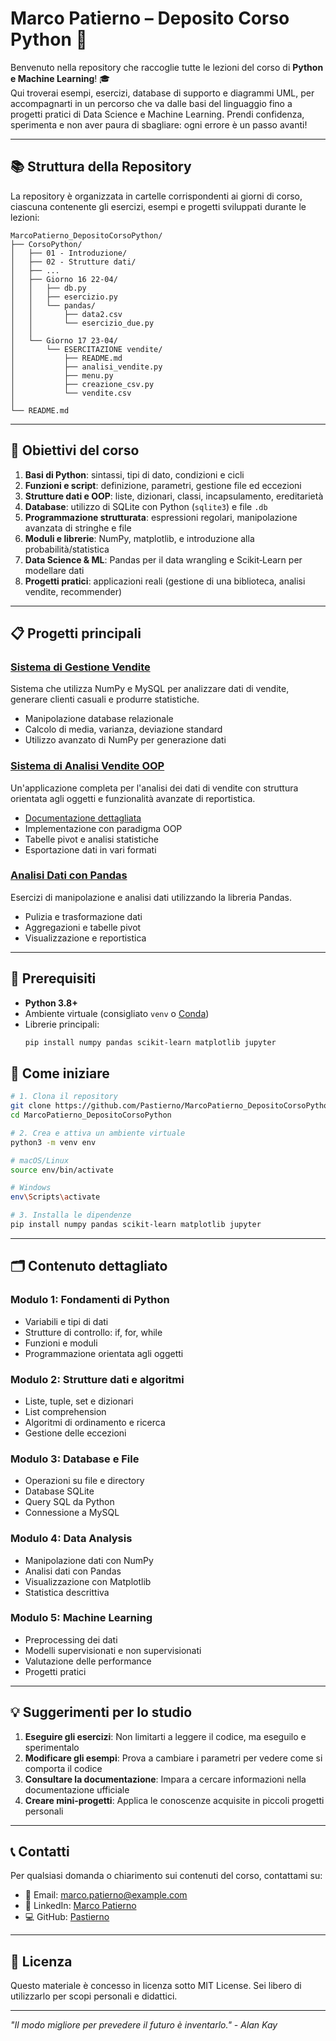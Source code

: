 # Marco Patierno – Deposito Corso Python 🐍

Benvenuto nella repository che raccoglie tutte le lezioni del corso di **Python e Machine Learning**! 🎓  
Qui troverai esempi, esercizi, database di supporto e diagrammi UML, per accompagnarti in un percorso che va dalle basi del linguaggio fino a progetti pratici di Data Science e Machine Learning. Prendi confidenza, sperimenta e non aver paura di sbagliare: ogni errore è un passo avanti!

---

## 📚 Struttura della Repository

La repository è organizzata in cartelle corrispondenti ai giorni di corso, ciascuna contenente gli esercizi, esempi e progetti sviluppati durante le lezioni:

```
MarcoPatierno_DepositoCorsoPython/
├── CorsoPython/
│   ├── 01 - Introduzione/
│   ├── 02 - Strutture dati/
│   ├── ...
│   ├── Giorno 16 22-04/ 
│   │   ├── db.py
│   │   ├── esercizio.py
│   │   └── pandas/
│   │       ├── data2.csv
│   │       └── esercizio_due.py
│   │
│   └── Giorno 17 23-04/
│       └── ESERCITAZIONE vendite/
│           ├── README.md
│           ├── analisi_vendite.py
│           ├── menu.py
│           ├── creazione_csv.py
│           └── vendite.csv
│
└── README.md
```

---

## 🎯 Obiettivi del corso

1. **Basi di Python**: sintassi, tipi di dato, condizioni e cicli  
2. **Funzioni e script**: definizione, parametri, gestione file ed eccezioni  
3. **Strutture dati e OOP**: liste, dizionari, classi, incapsulamento, ereditarietà  
4. **Database**: utilizzo di SQLite con Python (`sqlite3`) e file `.db`  
5. **Programmazione strutturata**: espressioni regolari, manipolazione avanzata di stringhe e file  
6. **Moduli e librerie**: NumPy, matplotlib, e introduzione alla probabilità/statistica  
7. **Data Science & ML**: Pandas per il data wrangling e Scikit‑Learn per modellare dati  
8. **Progetti pratici**: applicazioni reali (gestione di una biblioteca, analisi vendite, recommender)

---

## 📋 Progetti principali

### [Sistema di Gestione Vendite](CorsoPython/Giorno%2016%2022-04/)
Sistema che utilizza NumPy e MySQL per analizzare dati di vendite, generare clienti casuali e produrre statistiche.
- Manipolazione database relazionale
- Calcolo di media, varianza, deviazione standard
- Utilizzo avanzato di NumPy per generazione dati

### [Sistema di Analisi Vendite OOP](CorsoPython/Giorno%2017%2023-04/ESERCITAZIONE%20vendite/)
Un'applicazione completa per l'analisi dei dati di vendite con struttura orientata agli oggetti e funzionalità avanzate di reportistica.
- [Documentazione dettagliata](CorsoPython/Giorno%2017%2023-04/ESERCITAZIONE%20vendite/README.md)
- Implementazione con paradigma OOP
- Tabelle pivot e analisi statistiche
- Esportazione dati in vari formati

### [Analisi Dati con Pandas](CorsoPython/Giorno%2016%2022-04/pandas/)
Esercizi di manipolazione e analisi dati utilizzando la libreria Pandas.
- Pulizia e trasformazione dati
- Aggregazioni e tabelle pivot
- Visualizzazione e reportistica

---

## 🔧 Prerequisiti

- **Python 3.8+**  
- Ambiente virtuale (consigliato `venv` o [Conda](https://docs.conda.io/))  
- Librerie principali:
  ```bash
  pip install numpy pandas scikit-learn matplotlib jupyter
  ```

## 🚀 Come iniziare

```bash
# 1. Clona il repository
git clone https://github.com/Pastierno/MarcoPatierno_DepositoCorsoPython.git
cd MarcoPatierno_DepositoCorsoPython

# 2. Crea e attiva un ambiente virtuale
python3 -m venv env

# macOS/Linux
source env/bin/activate

# Windows
env\Scripts\activate

# 3. Installa le dipendenze
pip install numpy pandas scikit-learn matplotlib jupyter
```

---

## 🗂️ Contenuto dettagliato

### Modulo 1: Fondamenti di Python
- Variabili e tipi di dati
- Strutture di controllo: if, for, while
- Funzioni e moduli
- Programmazione orientata agli oggetti

### Modulo 2: Strutture dati e algoritmi
- Liste, tuple, set e dizionari
- List comprehension
- Algoritmi di ordinamento e ricerca
- Gestione delle eccezioni

### Modulo 3: Database e File
- Operazioni su file e directory
- Database SQLite
- Query SQL da Python
- Connessione a MySQL

### Modulo 4: Data Analysis
- Manipolazione dati con NumPy
- Analisi dati con Pandas
- Visualizzazione con Matplotlib
- Statistica descrittiva

### Modulo 5: Machine Learning
- Preprocessing dei dati
- Modelli supervisionati e non supervisionati
- Valutazione delle performance
- Progetti pratici

---

## 💡 Suggerimenti per lo studio

1. **Eseguire gli esercizi**: Non limitarti a leggere il codice, ma eseguilo e sperimentalo
2. **Modificare gli esempi**: Prova a cambiare i parametri per vedere come si comporta il codice
3. **Consultare la documentazione**: Impara a cercare informazioni nella documentazione ufficiale
4. **Creare mini-progetti**: Applica le conoscenze acquisite in piccoli progetti personali

---

## 📞 Contatti

Per qualsiasi domanda o chiarimento sui contenuti del corso, contattami su:
- 📧 Email: [marco.patierno@example.com](mailto:marco.patierno@example.com)
- 🔗 LinkedIn: [Marco Patierno](https://www.linkedin.com/in/marcopatierno/)
- 💻 GitHub: [Pastierno](https://github.com/Pastierno)

---

## 📝 Licenza

Questo materiale è concesso in licenza sotto MIT License. Sei libero di utilizzarlo per scopi personali e didattici.

---

*"Il modo migliore per prevedere il futuro è inventarlo." - Alan Kay*

